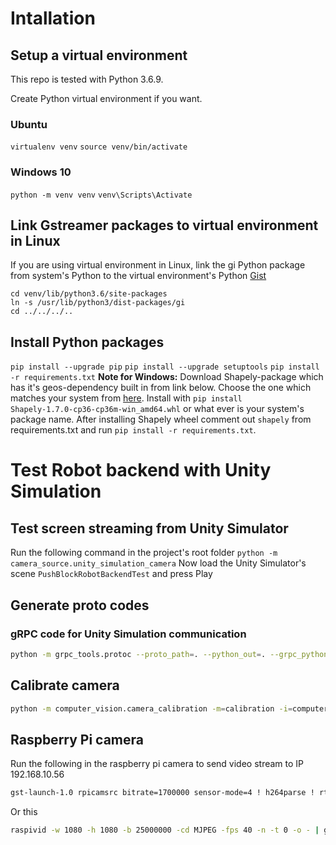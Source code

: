 
# Intallation
## Setup a virtual environment
This repo is tested with Python 3.6.9.

Create Python virtual environment if you want.
### Ubuntu
`virtualenv venv`
`source venv/bin/activate`
### Windows 10
`python -m venv venv`
`venv\Scripts\Activate`

## Link Gstreamer packages to virtual environment in Linux
If you are using virtual environment in Linux, link the gi Python package from system's Python to the virtual environment's Python 
[Gist](https://gist.github.com/jegger/10003813)
```
cd venv/lib/python3.6/site-packages
ln -s /usr/lib/python3/dist-packages/gi
cd ../../../..
```

## Install Python packages
`pip install --upgrade pip`
`pip install --upgrade setuptools`
`pip install -r requirements.txt`
**Note for Windows:** Download Shapely-package which has it's geos-dependency built in from link below. Choose the one which matches your system from [here](https://www.lfd.uci.edu/~gohlke/pythonlibs/#shapely). Install with `pip install Shapely‑1.7.0‑cp36‑cp36m‑win_amd64.whl` or what ever is your system's package name. After installing Shapely wheel comment out `shapely` from requirements.txt and run `pip install -r requirements.txt`.


# Test Robot backend with Unity Simulation

## Test screen streaming from Unity Simulator
Run the following command in the project's root folder
`python -m camera_source.unity_simulation_camera`
Now load the Unity Simulator's scene `PushBlockRobotBackendTest` and press Play

## Generate proto codes
### gRPC code for Unity Simulation communication
```sh
python -m grpc_tools.protoc --proto_path=. --python_out=. --grpc_python_out=. ./proto/RobotBackendCommunication.proto
```


## Calibrate camera
```sh
python -m computer_vision.camera_calibration -m=calibration -i=computer_vision/unity_camera_calibration/
```

## Raspberry Pi camera
Run the following in the raspberry pi camera to send video stream to IP 192.168.10.56
```sh
gst-launch-1.0 rpicamsrc bitrate=1700000 sensor-mode=4 ! h264parse ! rtph264pay config-interval=1 pt=96 ! udpsink host=192.168.10.56 port=5200
```

Or this
```sh
raspivid -w 1080 -h 1080 -b 25000000 -cd MJPEG -fps 40 -n -t 0 -o - | gst-launch-1.0 -v fdsrc ! "image/jpeg,width=1640,height=1232",framerate=40/1 ! jpegparse ! rtpjpegpay ! udpsink host=192.168.10.56 port=5200
```

